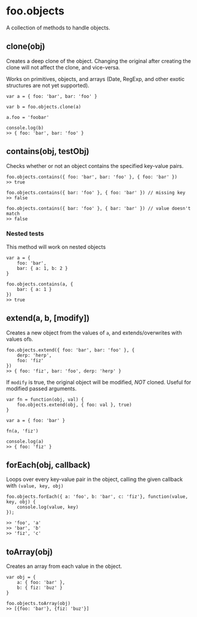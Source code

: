 # foo.objects

A collection of methods to handle objects.

## clone(obj)

Creates a deep clone of the object. Changing the original after creating the clone will not affect the clone, and vice-versa.

Works on primitives, objects, and arrays (Date, RegExp, and other exotic structures are not yet supported).

    var a = { foo: 'bar', bar: 'foo' }
    
    var b = foo.objects.clone(a)
    
    a.foo = 'foobar'
    
    console.log(b)
    >> { foo: 'bar', bar: 'foo' }

## contains(obj, testObj)

Checks whether or not an object contains the specified key-value pairs.

    foo.objects.contains({ foo: 'bar', bar: 'foo' }, { foo: 'bar' })
    >> true
    
    foo.objects.contains({ bar: 'foo' }, { foo: 'bar' }) // missing key
    >> false 
    
    foo.objects.contains({ bar: 'foo' }, { bar: 'bar' }) // value doesn't match
    >> false
     
### Nested tests

This method will work on nested objects

    var a = {
        foo: 'bar',
        bar: { a: 1, b: 2 }
    }

    foo.objects.contains(a, { 
        bar: { a: 1 } 
    })
    >> true
    
## extend(a, b, [modify])

Creates a new object from the values of `a`, and extends/overwrites with values of`b`.

    foo.objects.extend({ foo: 'bar', bar: 'foo' }, {
        derp: 'herp',
        foo: 'fiz'
    })
    >> { foo: 'fiz', bar: 'foo', derp: 'herp' }
    
If `modify` is true, the original object will be modified, *NOT* cloned. Useful for modified passed arguments.

    var fn = function(obj, val) {
        foo.objects.extend(obj, { foo: val }, true)
    }
    
    var a = { foo: 'bar' }
    
    fn(a, 'fiz')
    
    console.log(a)
    >> { foo: 'fiz' }

## forEach(obj, callback)

Loops over every key-value pair in the object, calling the given callback with `(value, key, obj)`
    
    foo.objects.forEach({ a: 'foo', b: 'bar', c: 'fiz'}, function(value, key, obj) {
        console.log(value, key)
    });
    
    >> 'foo', 'a'
    >> 'bar', 'b'
    >> 'fiz', 'c'
    
## toArray(obj)

Creates an array from each value in the object.

    var obj = {
        a: { foo: 'bar' },
        b: { fiz: 'buz' }
    }
    
    foo.objects.toArray(obj)
    >> [{foo: 'bar'}, {fiz: 'buz'}]